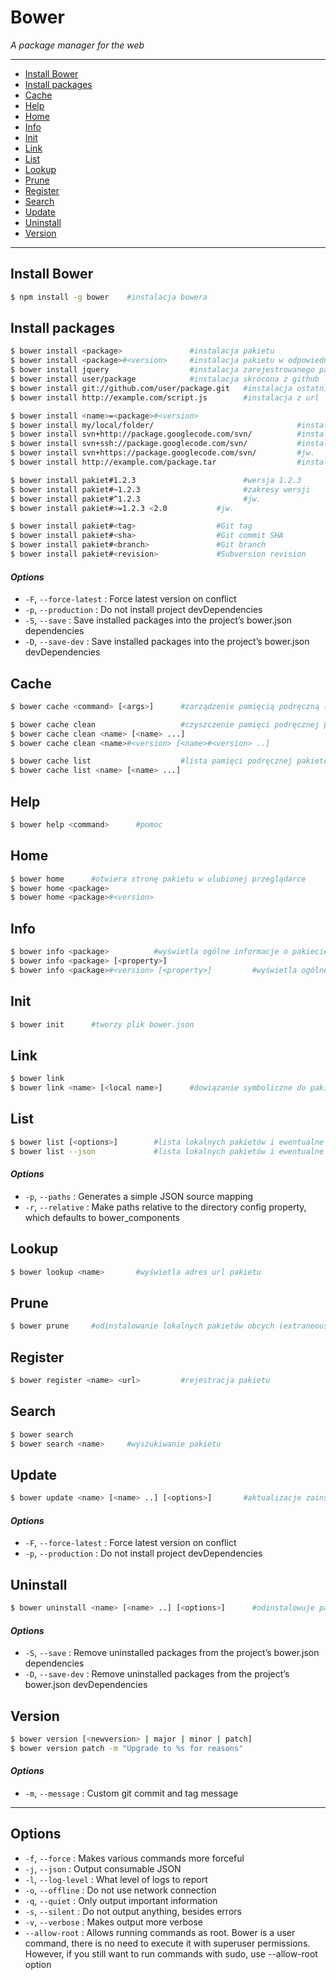 # **Bower** #

*A package manager for the web*

---
* [Install Bower](#markdown-header-install-bower)
* [Install packages](#markdown-header-install-packages)
* [Cache](#markdown-header-cache)
* [Help](#markdown-header-help)
* [Home](#markdown-header-home)
* [Info](#markdown-header-info)
* [Init](#markdown-header-init)
* [Link](#markdown-header-link)
* [List](#markdown-header-list)
* [Lookup](#markdown-header-lookup)
* [Prune](#markdown-header-prune)
* [Register](#markdown-header-register)
* [Search](#markdown-header-search)
* [Update](#markdown-header-update)
* [Uninstall](#markdown-header-uninstall)
* [Version](#markdown-header-version)

---
## Install Bower

```bash
$ npm install -g bower    #instalacja bowera
```
## Install packages
```bash
$ bower install <package>               #instalacja pakietu
$ bower install <package>#<version>     #instalacja pakietu w odpowiedniej wersji
$ bower install jquery                  #instalacja zarejestrowanego pakietu
$ bower install user/package            #instalacja skrócona z github
$ bower install git://github.com/user/package.git   #instalacja ostatniej wersji z gałęzi master
$ bower install http://example.com/script.js        #instalacja z url

$ bower install <name>=<package>#<version>
$ bower install my/local/folder/                                #instalacja z folderu lokalnego
$ bower install svn+http://package.googlecode.com/svn/          #instalacja z publicznych Subversion
$ bower install svn+ssh://package.googlecode.com/svn/           #instalacja z prywatnych Subversion
$ bower install svn+https://package.googlecode.com/svn/         #jw.
$ bower install http://example.com/package.tar                  #instalcja z archiwum (rozpakowuje)

$ bower install pakiet#1.2.3                        #wersja 1.2.3
$ bower install pakiet#~1.2.3                       #zakresy wersji
$ bower install pakiet#^1.2.3                       #jw.
$ bower install pakiet#>=1.2.3 <2.0           #jw.

$ bower install pakiet#<tag>                  #Git tag
$ bower install pakiet#<sha>                  #Git commit SHA
$ bower install pakiet#<branch>               #Git branch
$ bower install pakiet#<revision>             #Subversion revision
```
#### *Options*

* `-F`, `--force-latest` : Force latest version on conflict
* `-p`, `--production` : Do not install project devDependencies
* `-S`, `--save` : Save installed packages into the project’s bower.json dependencies
* `-D`, `--save-dev` : Save installed packages into the project’s bower.json devDependencies

## Cache
```bash
$ bower cache <command> [<args>]      #zarządzenie pamięcią podręczną (cache)

$ bower cache clean                   #czyszczenie pamięci podręcznej pakietów
$ bower cache clean <name> [<name> ...]
$ bower cache clean <name>#<version> [<name>#<version> ..]      

$ bower cache list                    #lista pamięci podręcznej pakietów
$ bower cache list <name> [<name> ...]
```
## Help
```bash
$ bower help <command>      #pomoc
```
## Home
```bash
$ bower home      #otwiera stronę pakietu w ulubionej przeglądarce
$ bower home <package>
$ bower home <package>#<version>
```
## Info
```bash
$ bower info <package>          #wyświetla ogólne informacje o pakiecie
$ bower info <package> [<property>]
$ bower info <package>#<version> [<property>]         #wyświetla ogólne informacje o pakiecie w określonej wersji
```
## Init
```bash
$ bower init      #tworzy plik bower.json
```
## Link
```bash
$ bower link
$ bower link <name> [<local name>]      #dowiązanie symboliczne do pakietu
```
## List
```bash
$ bower list [<options>]        #lista lokalnych pakietów i ewentualne aktualizacje
$ bower list --json             #lista lokalnych pakietów i ewentualne aktualizacje w formacie JSON 
```
#### *Options*

* `-p`, `--paths` : Generates a simple JSON source mapping
* `-r`, `--relative` : Make paths relative to the directory config property, which defaults to bower_components

## Lookup
```bash
$ bower lookup <name>       #wyświetla adres url pakietu
```
## Prune
```bash
$ bower prune     #odinstalowanie lokalnych pakietów obcych (extraneous)
```
## Register
```bash
$ bower register <name> <url>         #rejestracja pakietu
```
## Search
```bash
$ bower search
$ bower search <name>     #wyszukiwanie pakietu
```
## Update
```bash
$ bower update <name> [<name> ..] [<options>]       #aktualizacje zainstalowanych pakietów do ich najnowszych wersji według bower.json
```
#### *Options*

* `-F`, `--force-latest` : Force latest version on conflict
* `-p`, `--production` : Do not install project devDependencies

## Uninstall
```bash
$ bower uninstall <name> [<name> ..] [<options>]      #odinstalowuje pakiet lokalny z katalogu bower_components
```
#### *Options*

* `-S`, `--save` : Remove uninstalled packages from the project’s bower.json dependencies
* `-D`, `--save-dev` : Remove uninstalled packages from the project’s bower.json devDependencies

## Version
```bash
$ bower version [<newversion> | major | minor | patch]
$ bower version patch -m "Upgrade to %s for reasons"
```
#### *Options*

- `-m`, `--message` : Custom git commit and tag message

---
## Options

* `-f`, `--force` : Makes various commands more forceful
* `-j`, `--json` : Output consumable JSON
* `-l`, `--log-level` : What level of logs to report
* `-o`, `--offline` : Do not use network connection
* `-q`, `--quiet` : Only output important information
* `-s`, `--silent` : Do not output anything, besides errors
* `-v`, `--verbose` : Makes output more verbose
* `--allow-root` : Allows running commands as root. Bower is a user command, there is no need to execute it with superuser permissions. However, if you still want to run commands with sudo, use --allow-root option
